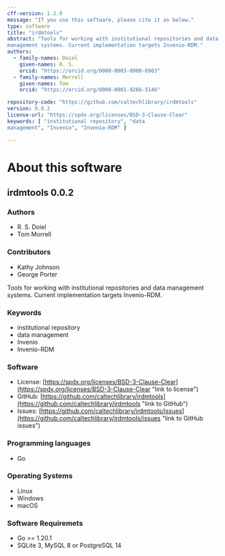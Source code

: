 ```yaml
---
cff-version: 1.2.0
message: "If you use this software, please cite it as below."
type: software
title: "irdmtools"
abstract: "Tools for working with institutional repositories and data
management systems. Current implementation targets Invenio-RDM."
authors:
  - family-names: Doiel
    given-names: R. S.
    orcid: "https://orcid.org/0000-0003-0900-6903"
  - family-names: Morrell
    given-names: Tom
    orcid: "https://orcid.org/0000-0001-9266-5146"

repository-code: "https://github.com/caltechlibrary/irdmtools"
version: 0.0.2
license-url: "https://spdx.org/licenses/BSD-3-Clause-Clear"
keywords: [ "institutional repository", "data
management", "Invenio", "Invenio-RDM" ]

---
```


About this software
===================

## irdmtools 0.0.2

### Authors

- R. S. Doiel
- Tom Morrell

### Contributors

- Kathy Johnson
- George Porter

Tools for working with institutional repositories and data management
systems. Current implementation targets Invenio-RDM.

### Keywords

- institutional repository
- data management
- Invenio
- Invenio-RDM

### Software

- License: [https://spdx.org/licenses/BSD-3-Clause-Clear](https://spdx.org/licenses/BSD-3-Clause-Clear "link to license")
- GitHub: [https://github.com/caltechlibrary/irdmtools](https://github.com/caltechlibrary/irdmtools "link to GitHub")
- Issues: [https://github.com/caltechlibrary/irdmtools/issues](https://github.com/caltechlibrary/irdmtools/issues "link to GitHub issues")


### Programming languages

- Go

### Operating Systems

- Linux
- Windows
- macOS

### Software Requiremets

- Go &gt;= 1.20.1
- SQLite 3, MySQL 8 or PostgreSQL 14
